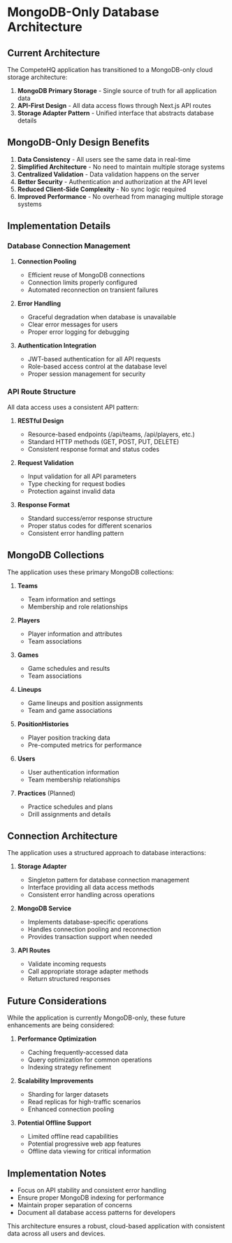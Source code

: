 # MongoDB-Only Database Architecture

## Current Architecture

The CompeteHQ application has transitioned to a MongoDB-only cloud storage architecture:

1. **MongoDB Primary Storage** - Single source of truth for all application data
2. **API-First Design** - All data access flows through Next.js API routes
3. **Storage Adapter Pattern** - Unified interface that abstracts database details

## MongoDB-Only Design Benefits

1. **Data Consistency** - All users see the same data in real-time
2. **Simplified Architecture** - No need to maintain multiple storage systems
3. **Centralized Validation** - Data validation happens on the server
4. **Better Security** - Authentication and authorization at the API level
5. **Reduced Client-Side Complexity** - No sync logic required
6. **Improved Performance** - No overhead from managing multiple storage systems

## Implementation Details

### Database Connection Management

1. **Connection Pooling**
   - Efficient reuse of MongoDB connections
   - Connection limits properly configured
   - Automated reconnection on transient failures

2. **Error Handling**
   - Graceful degradation when database is unavailable
   - Clear error messages for users
   - Proper error logging for debugging

3. **Authentication Integration**
   - JWT-based authentication for all API requests
   - Role-based access control at the database level
   - Proper session management for security

### API Route Structure

All data access uses a consistent API pattern:

1. **RESTful Design**
   - Resource-based endpoints (/api/teams, /api/players, etc.)
   - Standard HTTP methods (GET, POST, PUT, DELETE)
   - Consistent response format and status codes

2. **Request Validation**
   - Input validation for all API parameters
   - Type checking for request bodies
   - Protection against invalid data

3. **Response Format**
   - Standard success/error response structure
   - Proper status codes for different scenarios
   - Consistent error handling pattern

## MongoDB Collections

The application uses these primary MongoDB collections:

1. **Teams**
   - Team information and settings
   - Membership and role relationships

2. **Players**
   - Player information and attributes
   - Team associations

3. **Games**
   - Game schedules and results
   - Team associations

4. **Lineups**
   - Game lineups and position assignments
   - Team and game associations

5. **PositionHistories**
   - Player position tracking data
   - Pre-computed metrics for performance

6. **Users**
   - User authentication information
   - Team membership relationships

7. **Practices** (Planned)
   - Practice schedules and plans
   - Drill assignments and details

## Connection Architecture

The application uses a structured approach to database interactions:

1. **Storage Adapter**
   - Singleton pattern for database connection management
   - Interface providing all data access methods
   - Consistent error handling across operations

2. **MongoDB Service**
   - Implements database-specific operations
   - Handles connection pooling and reconnection
   - Provides transaction support when needed

3. **API Routes**
   - Validate incoming requests
   - Call appropriate storage adapter methods
   - Return structured responses

## Future Considerations

While the application is currently MongoDB-only, these future enhancements are being considered:

1. **Performance Optimization**
   - Caching frequently-accessed data
   - Query optimization for common operations
   - Indexing strategy refinement

2. **Scalability Improvements**
   - Sharding for larger datasets
   - Read replicas for high-traffic scenarios
   - Enhanced connection pooling

3. **Potential Offline Support**
   - Limited offline read capabilities
   - Potential progressive web app features
   - Offline data viewing for critical information

## Implementation Notes

- Focus on API stability and consistent error handling
- Ensure proper MongoDB indexing for performance
- Maintain proper separation of concerns
- Document all database access patterns for developers

This architecture ensures a robust, cloud-based application with consistent data across all users and devices.